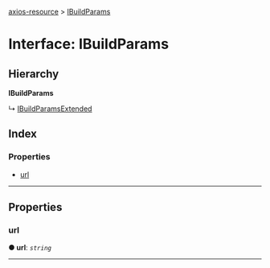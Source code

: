 [axios-resource](../README.md) > [IBuildParams](../interfaces/ibuildparams.md)

# Interface: IBuildParams

## Hierarchy

**IBuildParams**

↳ [IBuildParamsExtended](ibuildparamsextended.md)

## Index

### Properties

- [url](ibuildparams.md#url)

---

## Properties

<a id="url"></a>

### url

**● url**: _`string`_

---
